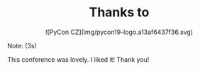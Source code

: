<!-- .slide: data-state="alt title" data-background="#d2c6ad" -->

# <center>Thanks to</center>
<!-- .element: style="color: black;" -->

<center>
![PyCon CZ](img/pycon19-logo.a13af6437f36.svg)
<!-- .element: style="border: none; box-shadow: none; background: none;" -->
</center>

Note: (3s)

This conference was lovely. I liked it!
Thank you!
